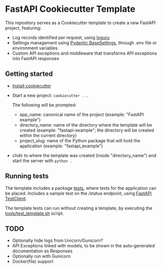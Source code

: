# FastAPI Cookiecutter Template

This repository serves as a Cookiecutter template to create a new FastAPI project, featuring:

- Log records identified per request, using [loguru](https://github.com/Delgan/loguru)
- Settings management using [Pydantic BaseSettings](https://pydantic-docs.helpmanual.io/usage/settings/), through .env file or environment variables
- Custom API exceptions and middleware that transforms API exceptions into FastAPI responses

## Getting started

- [Install cookiecutter](https://cookiecutter.readthedocs.io/en/latest/installation.html#install-cookiecutter)

- Start a new project:
  `cookiecutter ...`
  
  The following will be prompted:
    - app_name: canonical name of the project (example: "FastAPI example")
    - directory_name: name of the directory where the template will be created (example: "fastapi-example"; the directory will be created within the current directory)
    - project_slug: name of the Python package that will hold the application (example: "fastapi_example")

- chdir to where the template was created (inside "directory_name") and start the server with `python .`

## Running tests

The template includes a package [tests]({{cookiecutter.directory_name}}/tests), where tests for the application can be placed. Includes a sample test on the /status endpoint, using [FastAPI TestClient](https://fastapi.tiangolo.com/tutorial/testing/).

The template tests can run without creating a template, by executing the [tools/test_template.sh](tools/test_template.sh) script.

## TODO

- Optionally hide logs from Uvicorn/Gunicorn?
- API Exceptions linked with models, to be shown in the auto-generated documentation as Responses
- Optionally run with Gunicorn
- Docker(file) support
